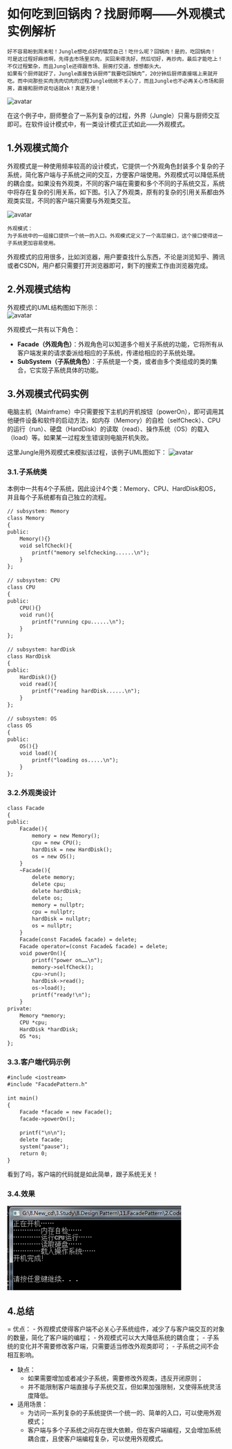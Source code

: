 # 如何吃到回锅肉？找厨师啊——外观模式实例解析
```
好不容易盼到周末啦！Jungle想吃点好的犒劳自己！吃什么呢？回锅肉！是的，吃回锅肉！
可是这过程好麻烦啊，先得去市场里买肉，买回来得洗好，然后切好，再炒肉，最后才能吃上！不仅过程繁杂，而且Jungle还得跟市场、厨房打交道，想想都头大。
如果有个厨师就好了，Jungle直接告诉厨师“我要吃回锅肉”，20分钟后厨师直接端上来就开吃。而中间那些买肉洗肉切肉的过程Jungle统统不关心了，而且Jungle也不必再关心市场和厨房，直接和厨师说句话就ok！真是方便！
```
![avatar](https://github.com/FengJungle/DesignPattern/blob/master/11.FacadePattern/1.Picture/%E5%A4%96%E8%A7%82%E6%A8%A1%E5%BC%8F%E4%B8%BE%E4%BE%8B%E5%9B%BE.png)

在这个例子中，厨师整合了一系列复杂的过程，外界（Jungle）只需与厨师交互即可。在软件设计模式中，有一类设计模式正式如此——外观模式。

## 1.外观模式简介
外观模式是一种使用频率较高的设计模式，它提供一个外观角色封装多个复杂的子系统，简化客户端与子系统之间的交互，方便客户端使用。外观模式可以降低系统的耦合度。如果没有外观类，不同的客户端在需要和多个不同的子系统交互，系统中将存在复杂的引用关系，如下图。引入了外观类，原有的复杂的引用关系都由外观类实现，不同的客户端只需要与外观类交互。

![avatar](https://github.com/FengJungle/DesignPattern/blob/master/11.FacadePattern/1.Picture/%E5%A4%96%E8%A7%82%E6%A8%A1%E5%BC%8F%E8%80%A6%E5%90%88%E5%BA%A6%E5%9B%BE.png)

```
外观模式：
为子系统中的一组接口提供一个统一的入口。外观模式定义了一个高层接口，这个接口使得这一子系统更加容易使用。
```

外观模式的应用很多，比如浏览器，用户要查找什么东西，不论是浏览知乎、腾讯或者CSDN，用户都只需要打开浏览器即可，剩下的搜索工作由浏览器完成。

## 2.外观模式结构
外观模式的UML结构图如下所示：  
![avatar](https://github.com/FengJungle/DesignPattern/blob/master/11.FacadePattern/1.Picture/%E5%A4%96%E8%A7%82%E6%A8%A1%E5%BC%8F.png)

外观模式一共有以下角色：

- **Facade（外观角色）**：外观角色可以知道多个相关子系统的功能，它将所有从客户端发来的请求委派给相应的子系统，传递给相应的子系统处理。
- **SubSystem（子系统角色）**：子系统是一个类，或者由多个类组成的类的集合，它实现子系统具体的功能。 

## 3.外观模式代码实例
电脑主机（Mainframe）中只需要按下主机的开机按钮（powerOn），即可调用其他硬件设备和软件的启动方法，如内存（Memory）的自检（selfCheck）、CPU的运行（run）、硬盘（HardDisk）的读取（read）、操作系统（OS）的载入（load）等。如果某一过程发生错误则电脑开机失败。

这里Jungle用外观模式来模拟该过程，该例子UML图如下：
![avatar](https://github.com/FengJungle/DesignPattern/blob/master/11.FacadePattern/1.Picture/%E5%A4%96%E8%A7%82%E6%A8%A1%E5%BC%8F%E5%AE%9E%E4%BE%8BUML%E5%9B%BE.png)

### 3.1.子系统类
本例中一共有4个子系统，因此设计4个类：Memory、CPU、HardDisk和OS，并且每个子系统都有自己独立的流程。
```
// subsystem: Memory
class Memory
{
public:
	Memory(){}
	void selfCheck(){
		printf("memory selfchecking......\n");
	}
};
 
// subsystem: CPU
class CPU
{
public:
	CPU(){}
	void run(){
		printf("running cpu......\n");
	}
};
 
// subsystem: hardDisk
class HardDisk
{
public:
	HardDisk(){}
	void read(){
		printf("reading hardDisk......\n");
	}
};
 
// subsystem: OS
class OS
{
public:
	OS(){}
	void load(){
		printf("loading os.....\n");
	}
};
```
### 3.2.外观类设计
```
class Facade
{
public:
	Facade(){
		memory = new Memory();
		cpu = new CPU();
		hardDisk = new HardDisk();
		os = new OS();
	}
	~Facade(){
		delete memory;
		delete cpu;
		delete hardDisk;
		delete os;
		memory = nullptr;
		cpu = nullptr;
		hardDisk = nullptr;
		os = nullptr;
	}
	Facade(const Facade& facade) = delete;
	Facade operator=(const Facade& facade) = delete;
	void powerOn(){
		printf("power on……\n");
		memory->selfCheck();
		cpu->run();
		hardDisk->read();
		os->load();
		printf("ready!\n");
	}
private:
	Memory *memory;
	CPU *cpu;
	HardDisk *hardDisk;
	OS *os;
};
```
### 3.3.客户端代码示例
```
#include <iostream>
#include "FacadePattern.h"
 
int main()
{
	Facade *facade = new Facade();
	facade->powerOn();
 
	printf("\n\n");
	delete facade;
	system("pause");
	return 0;
}
```
看到了吗，客户端的代码就是如此简单，跟子系统无关！ 

### 3.4.效果
![avatar](https://github.com/FengJungle/DesignPattern/blob/master/11.FacadePattern/1.Picture/%E8%BF%90%E8%A1%8C%E5%9B%BE1.png)

## 4.总结
= 优点：
    - 外观模式使得客户端不必关心子系统组件，减少了与客户端交互的对象的数量，简化了客户端的编程；
    - 外观模式可以大大降低系统的耦合度；
    - 子系统的变化并不需要修改客户端，只需要适当修改外观类即可；
    - 子系统之间不会相互影响。
- 缺点：
    - 如果需要增加或者减少子系统，需要修改外观类，违反开闭原则；
    - 并不能限制客户端直接与子系统交互，但如果加强限制，又使得系统灵活度降低。
- 适用场景：
    - 为访问一系列复杂的子系统提供一个统一的、简单的入口，可以使用外观模式；
    - 客户端与多个子系统之间存在很大依赖，但在客户端编程，又会增加系统耦合度，且使客户端编程复杂，可以使用外观模式。
